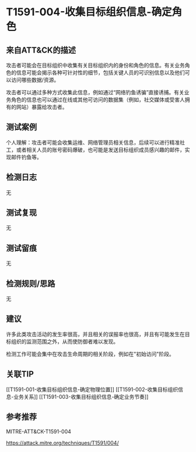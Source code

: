 # T1591-004-收集目标组织信息-确定角色

## 来自ATT&CK的描述

攻击者可能会在目标组织中收集有关目标组织内的身份和角色的信息。有关业务角色的信息可能会揭示各种可针对性的细节，包括关键人员的可识别信息以及他们可以访问哪些数据/资源。

攻击者可以通过多种方式收集此信息，例如通过“网络钓鱼诱骗”直接诱捕。有关业务角色的信息也可以通过在线或其他可访问的数据集（例如，社交媒体或受害人拥有的网站）暴露给攻击者。

## 测试案例

个人理解：攻击者可能会收集运维、网络管理员相关信息，后续可以进行精准社工，或者相关人员的账号密码爆破，也可能是发送目标组织成员感兴趣的邮件，实现邮件钓鱼等。

## 检测日志

无

## 测试复现

无

## 测试留痕

无

## 检测规则/思路

无

## 建议

许多此类攻击活动的发生率很高，并且相关的误报率也很高，并且有可能发生在目标组织的监测范围之外，从而使防御者难以发现。

检测工作可能会集中在攻击生命周期的相关阶段，例如在"初始访问"阶段。
## 关联TIP
[[T1591-001-收集目标组织信息-确定物理位置]]
[[T1591-002-收集目标组织信息-业务关系]]
[[T1591-003-收集目标组织信息-确定业务节奏]]

## 参考推荐

MITRE-ATT&CK-T1591-004

<https://attack.mitre.org/techniques/T1591/004/>
